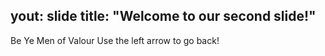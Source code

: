 yout: slide
title: "Welcome to our second slide!"
---
Be Ye Men of Valour
Use the left arrow to go back!
